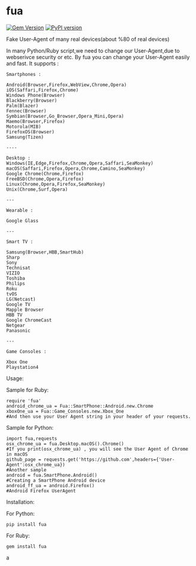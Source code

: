 # fua

[![Gem Version](https://badge.fury.io/rb/fua.svg)](https://badge.fury.io/rb/fua)
[![PyPI version](https://badge.fury.io/py/fua.svg)](https://badge.fury.io/py/fua)

Fake User-Agent of many real devices(about %80 of real devices)


In many Python/Ruby script,we need to change our User-Agent,due to webserivce security or etc. By fua you can change your User-Agent easily and fast. It supports :

	Smartphones :
	
	Android(Browser,Firefox,WebView,Chrome,Opera)
	iOS(Saffari,Firefox,Chrome)
	Windows Phone(Browser)
	Blackberry(Browser)
	Palm(Blazer)
	Fennec(Browser)
	Symbian(Browser,Go_Browser,Opera_Mini,Opera)
	Maemo(Browser,Firefox)
	Motorola(MIB)
	FirefoxOS(Browser)
	Samsung(Tizen)
	
	----
	
	Desktop :
	Windows(IE,Edge,Firefox,Chrome,Opera,Saffari,SeaMonkey)
	macOS(Saffari,Firefox,Opera,Chrome,Camino,SeaMonkey)
	Google Chrome(Chrome,Firefox)
	FreeBSD(Chrome,Opera,Firefox)
	Linux(Chrome,Opera,Firefox,SeaMonkey)
	Unix(Chrome,Surf,Opera)
	
	---
	
	Wearable :
	
	Google Glass
	
	---
	
	Smart TV :
	
	Samsung(Browser,HBB,SmartHub)
	Sharp
	Sony
	Technisat
	VIZIO
	Toshiba
	Philips
	Roku
	tvOS
	LG(Netcast)
	Google TV
	Mapple Browser
	HBB TV
	Google ChromeCast
	Netgear
	Panasonic
	
	---
	
	Game Consoles :
	
	Xbox One
	Playstation4
	
Usage:

Sample for Ruby:

	require 'fua'
	android_chrome_ua = Fua::SmartPhone::Android.new.Chrome
	xboxOne_ua = Fua::Game_Consoles.new.Xbox_One
	#And then use your User Agent string in your header of your requests.
	
Sample for Python:
	
	import fua,requests
	osx_chrome_ua = fua.Desktop.macOS().Chrome()
	#If you print(osx_chrome_ua) , you will see the User Agent of Chrome in macOS
	github_page = requests.get('https://github.com',headers={'User-Agent':osx_chrome_ua})
	#Another sample
	android = fua.SmartPhone.Android()
	#Creating a SmartPhone Android device
	android_ff_ua = android.Firefox()
	#Android Firefox UserAgent
	
	
Installation:

For Python:

	pip install fua
For Ruby:

	gem install fua
	

a
